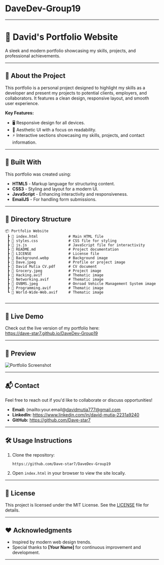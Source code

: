 # DaveDev-Group19

---

# 🚀 **David's Portfolio Website**  
A sleek and modern portfolio showcasing my skills, projects, and professional achievements.

---

## 🌟 **About the Project**  
This portfolio is a personal project designed to highlight my skills as a developer and present my projects to potential clients, employers, and collaborators. It features a clean design, responsive layout, and smooth user experience.  

**Key Features:**  
- 🖥️ Responsive design for all devices.  
- 🎨 Aesthetic UI with a focus on readability.  
- ⚡ Interactive sections showcasing my skills, projects, and contact information.  

---

## 🔧 **Built With**  
This portfolio was created using:  
- **HTML5** - Markup language for structuring content.  
- **CSS3** - Styling and layout for a modern UI.  
- **JavaScript** - Enhancing interactivity and responsiveness.  
- **EmailJS** - For handling form submissions.  

---

## 📂 **Directory Structure**  

```
📦 Portfolio Website
 ┣ 📜 index.html              # Main HTML file
 ┣ 📜 styles.css              # CSS file for styling
 ┣ 📜 js.js                   # JavaScript file for interactivity
 ┣ 📜 README.md               # Project documentation
 ┣ 📜 LICENSE                 # License file
 ┣ 📜 Background.webp         # Background image
 ┣ 📜 Dave.jpeg               # Profile or project image
 ┣ 📜 David Mutia CV.pdf      # CV document
 ┣ 📜 Grocery.jpeg            # Project image
 ┣ 📜 Hacking.avif            # Thematic image
 ┣ 📜 Networking.avif         # Thematic image
 ┣ 📜 OVBMS.jpeg              # Onroad Vehicle Management System image
 ┣ 📜 Programming.avif        # Thematic image
 ┗ 📜 World-Wide-Web.avif     # Thematic image


```

---

## 🚀 **Live Demo**  
Check out the live version of my portfolio here:  
https://dave-star7.github.io/DaveDev-Group19

---

## 📸 **Preview**  

![Portfolio Screenshot](assets/images/portfolio-preview.png)

---

## 📬 **Contact**  
Feel free to reach out if you'd like to collaborate or discuss opportunities!  

- **Email:** (mailto:your.email@davidmutia777@gmail.com
- **LinkedIn:** https://www.linkedin.com/in/david-mutia-2231a9240
- **GitHub:** https://github.com/Dave-star7

---

## 🛠️ **Usage Instructions**  
1. Clone the repository:  
   ```bash  
   https://github.com/Dave-star7/DaveDev-Group19
   ```  
2. Open `index.html` in your browser to view the site locally.  

---

## 📄 **License**  
This project is licensed under the MIT License. See the [LICENSE](LICENSE) file for details.  

---

## ❤️ **Acknowledgments**  
- Inspired by modern web design trends.  
- Special thanks to **[Your Name]** for continuous improvement and development.  

---  








